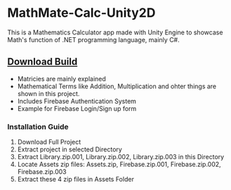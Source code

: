 # MathMate-Calc-Unity2D
This is a Mathematics Calculator app made with Unity Engine to showcase Math's function of .NET programming language, mainly C#.

## [Download Build](https://drive.google.com/file/d/1dhUV1EM_dMir41sm9aFEP_siCXPIrOIE/view?usp=sharing)

- Matricies are mainly explained
- Mathematical Terms like Addition, Multiplication and ohter things are shown in this project.
- Includes Firebase Authentication System
- Example for Firebase Login/Sign up form

### Installation Guide
1. Download Full Project
2. Extract project in selected Directory
3. Extract Library.zip.001, Library.zip.002, Library.zip.003 in this Directory
4. Locate Assets zip files: Assets.zip, Firebase.zip.001, Firebase.zip.002, Firebase.zip.003
5. Extract these 4 zip files in Assets Folder
